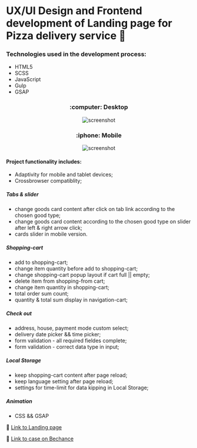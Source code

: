# UX/UI Design and Frontend development of Landing page for Pizza delivery service :pizza:

### Technologies used in the development process:
* HTML5
* SCSS
* JavaScript
* Gulp
* GSAP

<h3 align="center"> :computer: Desktop</h3>
<div align="center">
  <img src="https://github.com/NataLinaIT/pizza_delivery.github.io/blob/main/assets/pizza_desctop.gif?raw=true" alt="screenshot" >
</div>

<h3 align="center"> :iphone: Mobile </h3>
<div align="center">
  <img src="https://github.com/NataLinaIT/pizza_delivery.github.io/blob/main/assets/pizza_mobile.gif?raw=true" alt="screenshot" >
</div>

#### Project functionality includes:
  - Adaptivity for mobile and tablet devices;
  - Crossbrowser compatiblity;
  
  ##### Tabs & slider
   - change goods card content after click on tab link according to the chosen good type;
   - change goods card content according to the chosen good type on slider after left & right arrow click;
   - cards slider in mobile version.
  
  ##### Shopping-cart
   - add to shopping-cart;
   - change item quantity before add to shopping-cart;
   - change shopping-cart popup layout if cart full || empty;
   - delete item from shopping-from cart;
   - change item quantity in shopping-cart;
   - total order sum count;
   - quantity & total sum display in navigation-cart;
   
  ##### Check out
   - address, house, payment mode custom select;
   - delivery date picker && time picker;
   - form validation - all required fieldes complete;
   - form validation - correct data type in input;
   
  ##### Local Storage
   - keep shopping-cart content after page reload;
   - keep language setting after page reload;
   - settings for time-limit for data kipping in Local Storage;
   
  ##### Animation
   - CSS && GSAP
   
   
   

:pizza: [Link to Landing page ](https://natalinait.github.io/pizzaboom.github.io/) 


:pizza:  [Link to case on Bechance ](https://www.behance.net/gallery/103995299/Pizza-delivery-service-Landing-Page)
